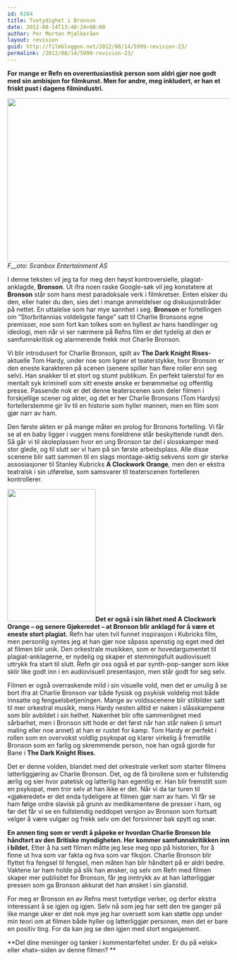 ```yaml
---
id: 6164
title: Tvetydighet i Bronson
date: 2012-08-14T13:40:24+00:00
author: Per Morten Mjølkeråen
layout: revision
guid: http://filmbloggen.net/2012/08/14/5999-revision-23/
permalink: /2012/08/14/5999-revision-23/
---
```

**For mange er Refn en overentusiastisk person som aldri gjør noe godt med sin ambisjon for filmkunst. Men for andre, meg inkludert, er han et friskt pust i dagens filmindustri. <!--more-->**

<a href="http://filmbloggen.net/?attachment_id=6060" rel="attachment wp-att-6060"><img class="alignnone size-large wp-image-6060" src="http://filmbloggen.net/wp-content/uploads//2012/08/14-620x371.gif" alt="" width="620" height="371" /><br /> </a>_F__oto: Scanbox Entertainment AS_

I denne teksten vil jeg ta for meg den høyst kontroversielle, plagiat-anklagde, **Bronson**. Ut ifra noen raske Google-søk vil jeg konstatere at **Bronson** står som hans mest paradoksale verk i filmkretser. Enten elsker du den, eller hater du den, sies det i mange anmeldelser og diskusjonstråder på nettet. En uttalelse som har mye sannhet i seg. **Bronson** er fortellingen om ”Storbritannias voldeligste fange” satt til Charlie Bronsons egne premisser, noe som fort kan tolkes som en hyllest av hans handlinger og ideologi, men når vi ser nærmere på Refns film er det tydelig at den er samfunnskritisk og alarmerende frekk mot Charlie Bronson.

Vi blir introdusert for Charlie Bronson, spilt av **The Dark Knight Rises**-aktuelle Tom Hardy, under noe som ligner et teaterstykke, hvor Bronson er den eneste karakteren på scenen (senere spiller han flere roller enn seg selv). Han snakker til et stort og stumt publikum. En perfekt talerstol for en mentalt syk kriminell som sitt eneste ønske er berømmelse og offentlig presse. Passende nok er det denne teaterscenen som deler filmen i forskjellige scener og akter, og det er her Charlie Bronsons (Tom Hardys) fortellerstemme gir liv til en historie som hyller mannen, men en film som gjør narr av ham.

Den første akten er på mange måter en prolog for Bronons fortelling. Vi får se at en baby ligger i vuggen mens foreldrene står beskyttende rundt den. Så går vi til skoleplassen hvor en ung Bronson tar del i slosskamper med stor glede, og til slutt ser vi ham på sin første arbeidsplass. Alle disse scenene blir satt sammen til en slags montage-aktig sekvens som gir sterke assosiasjoner til Stanley Kubricks **A Clockwork Orange**, men den er ekstra teatralsk i sin utførelse, som samsvarer til teaterscenen fortelleren kontrollerer.

<a href="http://filmbloggen.net/?attachment_id=6076" rel="attachment wp-att-6076"><img class="alignleft size-medium wp-image-6076" src="http://filmbloggen.net/wp-content/uploads//2012/08/11-200x300.gif" alt="" width="200" height="300" /></a>**Det er også i sin likhet med A Clockwork Orange &#8211; og senere Gjøkeredet &#8211; at Bronson blir anklagd for å være et eneste stort plagiat.** Refn har uten tvil funnet inspirasjon i Kubricks film, men personlig syntes jeg at han gjør noe såpass spenstig og eget med det at filmen blir unik. Den orkestrale musikken, som er hovedargumentet til plagiat-anklagerne, er nydelig og skaper et stemningsfult audiovisuelt uttrykk fra start til slutt. Refn gir oss også et par synth-pop-sanger som ikke sklir like godt inn i en audiovisuell presentasjon, men står godt for seg selv.

Filmen er også overraskende mild i sin visuelle vold, men det er umulig å se bort ifra at Charlie Bronson var både fysisk og psykisk voldelig mot både innsatte og fengselsbetjeningen. Mange av voldsscenene blir stilbilder satt til mer orkestral musikk, mens Hardy nesten alltid er naken i slåsskampene som blir avbildet i sin helhet. Nakenhet blir ofte sammenlignet med sårbarhet, men i Bronson sitt hode er det først når han står naken (i smurt maling eller noe annet) at han er rustet for kamp. Tom Hardy er perfekt i rollen som en overvokst voldlig psykopat og klarer virkelig å fremstille Bronson som en farlig og skremmende person, noe han også gjorde for Bane i **The Dark Knight Rises**.

Det er denne volden, blandet med det orkestrale verket som starter filmens latterliggjøring av Charlie Bronson. Det, og de få birollene som er fullstendig ærlig og sier hvor patetisk og latterlig han egentlig er. Han blir fremstilt som en psykopat, men tror selv at han ikke er det. Når vi da tar turen til &laquo;gjøkeredet&raquo; er det enda tydeligere at filmen gjør narr av ham. Vi får se ham følge ordre slavisk på grunn av medikamentene de presser i ham, og før det får vi se en fullstendig neddopet versjon av Bronson som fortsatt velger å være vulgær og frekk selv om det forsvinner bak spytt og snør.

**En annen ting som er verdt å påpeke er hvordan Charlie Bronson ble håndtert av den Britiske myndigheten. Her kommer samfunnskritikken inn i bildet.** Etter å ha sett filmen måtte jeg lese meg opp på historien, for å finne ut hva som var fakta og hva som var fiksjon. Charlie Bronson blir flyttet fra fengsel til fengsel, men måten han blir håndtert på er aldri bedre. Vaktene lar ham holde på slik han ønsker, og selv om Refn med filmen skaper mer publisitet for Bronson, får jeg inntrykk av at han latterliggjør pressen som ga Bronson akkurat det han ønsket i sin glanstid.

For meg er Bronson en av Refns mest tvetydige verker, og derfor ekstra interessant å se igjen og igjen. Selv nå som jeg har sett den tre ganger på like mange uker er det nok mye jeg har oversett som kan støtte opp under min teori om at filmen både hyller og latterliggjør personen, men det er bare en positiv ting. For da kan jeg se den igjen med stort engasjement.

<div class="video-shortcode">
</div>

**Del dine meninger og tanker i kommentarfeltet under. Er du på &laquo;elsk&raquo; eller &laquo;hat&raquo;-siden av denne filmen? **